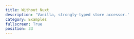 ```yaml
---
title: Without Nuxt
description: 'Vanilla, strongly-typed store accessor.'
category: Examples
fullscreen: True
position: 33
---
```


<code-sandbox src="https://codesandbox.io/s/github/danielroe/nuxt-typed-vuex/tree/master/examples/vue?from-embed"></code-sandbox>
